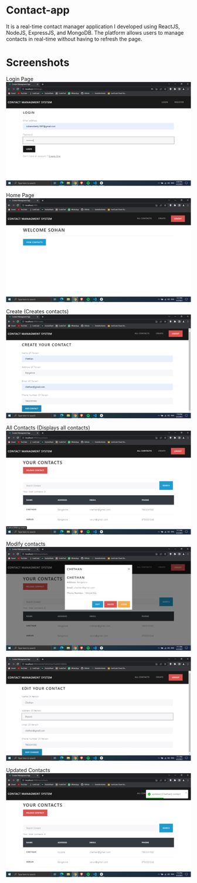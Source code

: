 # Contact-app

It is a real-time contact manager application I developed using ReactJS, NodeJS, ExpressJS, and MongoDB. The platform allows users to manage
contacts in real-time without having to refresh the page.

# Screenshots

Login Page
![Login page](/screenshots/login.png)

Home Page
![Home page](/screenshots/home.png)

Create (Creates contacts)
![Create Contacts](/screenshots/create.png)

All Contacts (Displays all contacts)
![View Contacts](/screenshots/allcontacts.png)

Modify contacts
![Modify Contacts](/screenshots/modify1.png)

![Modify Contacts](/screenshots/modify2.png)

Updated Contacts
![Modify Contacts](/screenshots/modify3.png)
